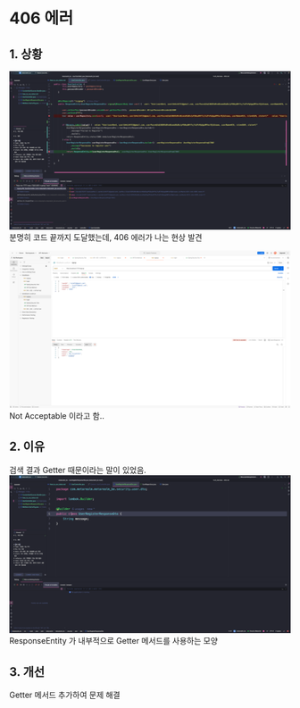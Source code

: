 # 406 에러

## 1. 상황
![406 에러 사진 1](../../99_img/406-1.png)
분명히 코드 끝까지 도달했는데, 406 에러가 나는 현상 발견

![406 에러 사진 2](../../99_img/406-2.png)
Not Acceptable 이라고 함..

## 2. 이유
검색 결과 Getter 때문이라는 말이 있었음.
![406 에러 사진 3](../../99_img/406-3.png)
ResponseEntity 가 내부적으로 Getter 메서드를 사용하는 모양

## 3. 개선
Getter 메서드 추가하여 문제 해결